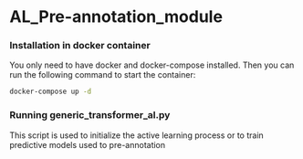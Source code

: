 # AL_Pre-annotation_module

### Installation in docker container
You only need to have docker and docker-compose installed. 
Then you can run the following command to start the container:
```bash
docker-compose up -d
```

### Running generic_transformer_al.py
This script is used to initialize the active learning process or to train predictive models used to pre-annotation